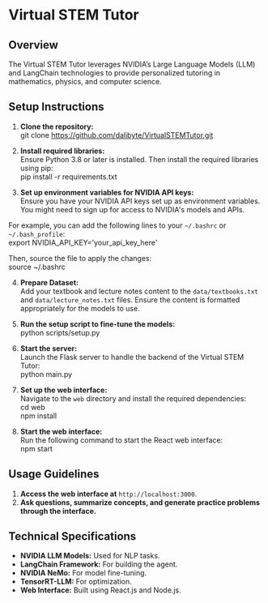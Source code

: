 # Virtual STEM Tutor

## Overview
The Virtual STEM Tutor leverages NVIDIA’s Large Language Models (LLM) and LangChain technologies to provide personalized tutoring in mathematics, physics, and computer science.

## Setup Instructions

1. **Clone the repository:**  
git clone https://github.com/dalibyte/VirtualSTEMTutor.git

2. **Install required libraries:**  
Ensure Python 3.8 or later is installed. Then install the required libraries using pip:  
pip install -r requirements.txt

3. **Set up environment variables for NVIDIA API keys:**  
Ensure you have your NVIDIA API keys set up as environment variables. You might need to sign up for access to NVIDIA's models and APIs.

For example, you can add the following lines to your `~/.bashrc` or `~/.bash_profile`:  
export NVIDIA_API_KEY='your_api_key_here'

Then, source the file to apply the changes:  
source ~/.bashrc

4. **Prepare Dataset:**  
Add your textbook and lecture notes content to the `data/textbooks.txt` and `data/lecture_notes.txt` files. Ensure the content is formatted appropriately for the models to use.

5. **Run the setup script to fine-tune the models:**  
python scripts/setup.py

6. **Start the server:**  
Launch the Flask server to handle the backend of the Virtual STEM Tutor:  
python main.py

7. **Set up the web interface:**  
Navigate to the `web` directory and install the required dependencies:  
cd web  
npm install

8. **Start the web interface:**  
Run the following command to start the React web interface:  
npm start

## Usage Guidelines

1. **Access the web interface at** `http://localhost:3000`.
2. **Ask questions, summarize concepts, and generate practice problems through the interface.**

## Technical Specifications

- **NVIDIA LLM Models:** Used for NLP tasks.
- **LangChain Framework:** For building the agent.
- **NVIDIA NeMo:** For model fine-tuning.
- **TensorRT-LLM:** For optimization.
- **Web Interface:** Built using React.js and Node.js.
